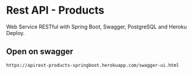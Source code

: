 # Rest API - Products
Web Service RESTful with Spring Boot, Swagger, PostgreSQL and Heroku Deploy. 

## Open on swagger
```bash
https://apirest-products-springboot.herokuapp.com/swagger-ui.html
```